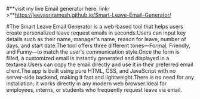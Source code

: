 #**visit my live Email generator here: link->**https://jeevasriramesh.github.io/Smart-Leave-Email-Generator/


#The Smart Leave Email Generator is a web-based tool that helps users create personalized leave request emails in seconds.Users can input key details such as their name, manager's name, reason for leave, number of days, and start date.The tool offers three different tones—Formal, Friendly, and Funny—to match the user's communication style.Once the form is filled, a customized email is instantly generated and displayed in a textarea.Users can copy the email directly and use it in their preferred email client.The app is built using pure HTML, CSS, and JavaScript with no server-side backend, making it fast and lightweight.There is no need for any installation; it works directly in any modern web browser.Ideal for employees, interns, or students who frequently request leave via email.
